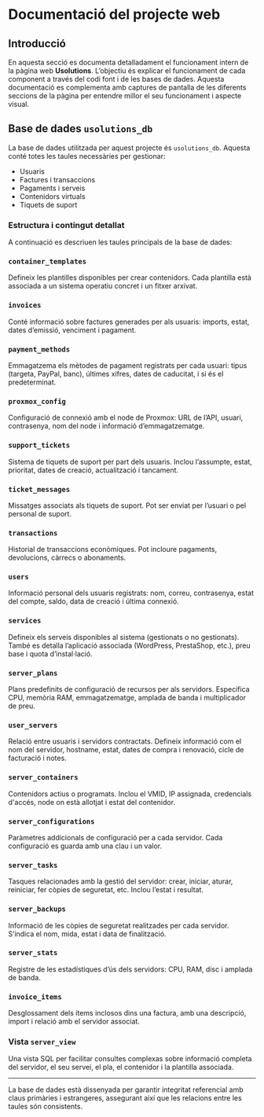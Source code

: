 # Documentació del projecte web

## Introducció

En aquesta secció es documenta detalladament el funcionament intern de la pàgina web **Usolutions**. L’objectiu és explicar el funcionament de cada component a través del codi font i de les bases de dades. Aquesta documentació es complementa amb captures de pantalla de les diferents seccions de la pàgina per entendre millor el seu funcionament i aspecte visual.

## Base de dades `usolutions_db`

La base de dades utilitzada per aquest projecte és `usolutions_db`. Aquesta conté totes les taules necessàries per gestionar:

- Usuaris
- Factures i transaccions
- Pagaments i serveis
- Contenidors virtuals
- Tiquets de suport

### Estructura i contingut detallat

A continuació es descriuen les taules principals de la base de dades:

### `container_templates`

Defineix les plantilles disponibles per crear contenidors. Cada plantilla està associada a un sistema operatiu concret i un fitxer arxivat.

### `invoices`

Conté informació sobre factures generades per als usuaris: imports, estat, dates d’emissió, venciment i pagament.

### `payment_methods`

Emmagatzema els mètodes de pagament registrats per cada usuari: tipus (targeta, PayPal, banc), últimes xifres, dates de caducitat, i si és el predeterminat.

### `proxmox_config`

Configuració de connexió amb el node de Proxmox: URL de l’API, usuari, contrasenya, nom del node i informació d’emmagatzematge.

### `support_tickets`

Sistema de tiquets de suport per part dels usuaris. Inclou l’assumpte, estat, prioritat, dates de creació, actualització i tancament.

### `ticket_messages`

Missatges associats als tiquets de suport. Pot ser enviat per l’usuari o pel personal de suport.

### `transactions`

Historial de transaccions econòmiques. Pot incloure pagaments, devolucions, càrrecs o abonaments.

### `users`

Informació personal dels usuaris registrats: nom, correu, contrasenya, estat del compte, saldo, data de creació i última connexió.

### `services`

Defineix els serveis disponibles al sistema (gestionats o no gestionats). També es detalla l’aplicació associada (WordPress, PrestaShop, etc.), preu base i quota d’instal·lació.

### `server_plans`

Plans predefinits de configuració de recursos per als servidors. Especifica CPU, memòria RAM, emmagatzematge, amplada de banda i multiplicador de preu.

### `user_servers`

Relació entre usuaris i servidors contractats. Defineix informació com el nom del servidor, hostname, estat, dates de compra i renovació, cicle de facturació i notes.

### `server_containers`

Contenidors actius o programats. Inclou el VMID, IP assignada, credencials d'accés, node on està allotjat i estat del contenidor.

### `server_configurations`

Paràmetres addicionals de configuració per a cada servidor. Cada configuració es guarda amb una clau i un valor.

### `server_tasks`

Tasques relacionades amb la gestió del servidor: crear, iniciar, aturar, reiniciar, fer còpies de seguretat, etc. Inclou l’estat i resultat.

### `server_backups`

Informació de les còpies de seguretat realitzades per cada servidor. S’indica el nom, mida, estat i data de finalització.

### `server_stats`

Registre de les estadístiques d’ús dels servidors: CPU, RAM, disc i amplada de banda.

### `invoice_items`

Desglossament dels ítems inclosos dins una factura, amb una descripció, import i relació amb el servidor associat.

### Vista `server_view`

Una vista SQL per facilitar consultes complexas sobre informació completa del servidor, el seu servei, el pla, el contenidor i la plantilla associada.

---

La base de dades està dissenyada per garantir integritat referencial amb claus primàries i estrangeres, assegurant així que les relacions entre les taules són consistents.
